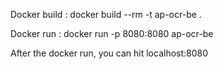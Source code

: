 
Docker build :
docker build --rm -t ap-ocr-be .

Docker run :
docker run -p 8080:8080 ap-ocr-be

After the docker run, you can hit
localhost:8080